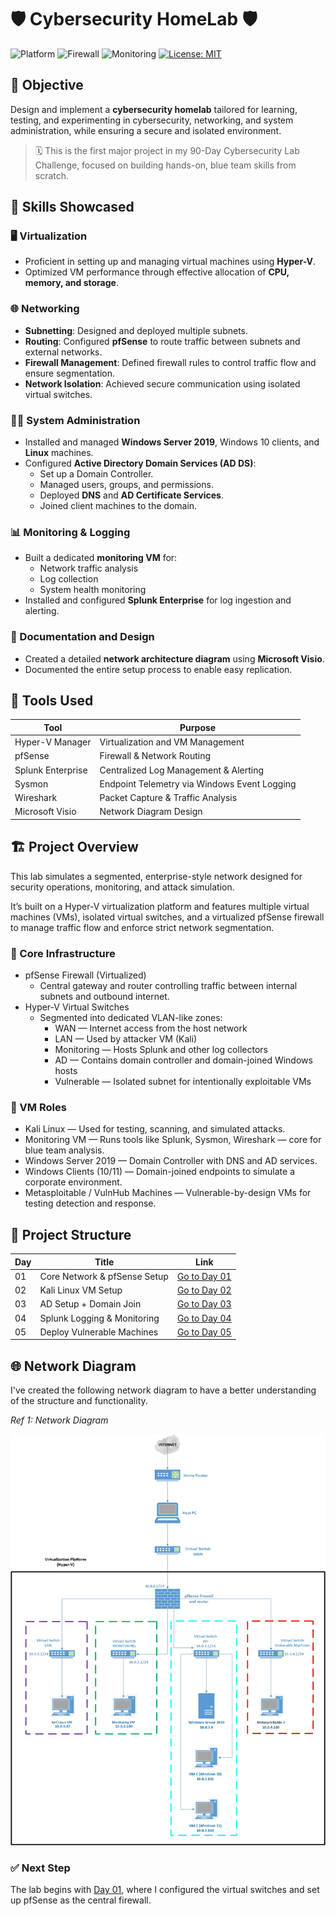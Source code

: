 # 🛡️ Cybersecurity HomeLab 🛡️

![Platform](https://img.shields.io/badge/platform-HyperV-blue?logo=windows)
![Firewall](https://img.shields.io/badge/firewall-pfSense-red?logo=pfsense)
![Monitoring](https://img.shields.io/badge/monitoring-Splunk-black?logo=splunk)
[![License: MIT](https://img.shields.io/badge/License-MIT-yellow.svg)](https://opensource.org/licenses/MIT)

## 🎯 Objective

Design and implement a **cybersecurity homelab** tailored for learning, testing, and experimenting in cybersecurity, networking, and system administration, while ensuring a secure and isolated environment.

> 🗓️ This is the first major project in my 90-Day Cybersecurity Lab Challenge, focused on building hands-on, blue team skills from scratch.

## 🧠 Skills Showcased

### 🖥️ Virtualization 
* Proficient in setting up and managing virtual machines using **Hyper-V**.
* Optimized VM performance through effective allocation of **CPU, memory, and storage**.
  
### 🌐 Networking 
* **Subnetting**: Designed and deployed multiple subnets.
* **Routing**: Configured **pfSense** to route traffic between subnets and external networks.
* **Firewall Management**: Defined firewall rules to control traffic flow and ensure segmentation.
* **Network Isolation**: Achieved secure communication using isolated virtual switches.

### 🧑‍💻 System Administration 
* Installed and managed **Windows Server 2019**, Windows 10 clients, and **Linux** machines.
* Configured **Active Directory Domain Services (AD DS)**:
  * Set up a Domain Controller.
  * Managed users, groups, and permissions.
  * Deployed **DNS** and **AD Certificate Services**.
  * Joined client machines to the domain.

### 📊 Monitoring & Logging
* Built a dedicated **monitoring VM** for:
  * Network traffic analysis
  * Log collection
  * System health monitoring
* Installed and configured **Splunk Enterprise** for log ingestion and alerting.
  
### 📝 Documentation and Design
* Created a detailed **network architecture diagram** using **Microsoft Visio**.
* Documented the entire setup process to enable easy replication.

## 🧰 Tools Used

| Tool              | Purpose                                           |
|-------------------|---------------------------------------------------|
| Hyper-V Manager   | Virtualization and VM Management                  |
| pfSense           | Firewall & Network Routing                        |
| Splunk Enterprise | Centralized Log Management & Alerting             |
| Sysmon            | Endpoint Telemetry via Windows Event Logging      |
| Wireshark         | Packet Capture & Traffic Analysis                 |
| Microsoft Visio   | Network Diagram Design                            |

## 🏗️ Project Overview

This lab simulates a segmented, enterprise-style network designed for security operations, monitoring, and attack simulation. 

It’s built on a Hyper-V virtualization platform and features multiple virtual machines (VMs), isolated virtual switches, and a virtualized pfSense firewall to manage traffic flow and enforce strict network segmentation.

### 🔐 Core Infrastructure

* pfSense Firewall (Virtualized)
  * Central gateway and router controlling traffic between internal subnets and outbound internet.    
* Hyper-V Virtual Switches
  * Segmented into dedicated VLAN-like zones:
    * WAN — Internet access from the host network
    * LAN — Used by attacker VM (Kali)
    * Monitoring — Hosts Splunk and other log collectors
    * AD — Contains domain controller and domain-joined Windows hosts
    * Vulnerable — Isolated subnet for intentionally exploitable VMs

### 🧩 VM Roles

* Kali Linux — Used for testing, scanning, and simulated attacks.
* Monitoring VM — Runs tools like Splunk, Sysmon, Wireshark — core for blue team analysis.
* Windows Server 2019 — Domain Controller with DNS and AD services.
* Windows Clients (10/11) — Domain-joined endpoints to simulate a corporate environment.
* Metasploitable / VulnHub Machines — Vulnerable-by-design VMs for testing detection and response.

## 📂 Project Structure 

| Day | Title                                      | Link                                                                 |
|-----|--------------------------------------------|----------------------------------------------------------------------|
| 01  | Core Network & pfSense Setup               | [Go to Day 01](./Day01-Network-Infrastructure-and-pfSense-Setup/)   |
| 02  | Kali Linux VM Setup                        | [Go to Day 02](./Day02-Kali-VM-Setup/)                              |
| 03  | AD Setup + Domain Join                     | [Go to Day 03](./Day03-Active-Directory-Setup-and-Windows-Host-Domain-Join/) |
| 04  | Splunk Logging & Monitoring                | [Go to Day 04](./Day04-Splunk-Monitoring-Setup/)                    |
| 05  | Deploy Vulnerable Machines                 | [Go to Day 05](./Day05-Vulnerable-VMs-Deployment/)                  |

## 🌐 Network Diagram

I've created the following network diagram to have a better understanding of the structure and functionality.

*Ref 1: Network Diagram*

![Network Diagram](https://github.com/gkopacz/CyberSec-HomeLab/blob/main/images/Network-Diagram-HomeLab.jpg)

### ✅ Next Step

The lab begins with [Day 01](./Day01-Network-Infrastructure-and-pfSense-Setup/), where I configured the virtual switches and set up pfSense as the central firewall.
